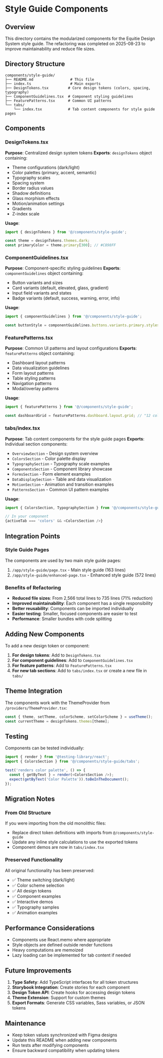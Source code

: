 # Style Guide Components

## Overview
This directory contains the modularized components for the Equitie Design System style guide. The refactoring was completed on 2025-08-23 to improve maintainability and reduce file sizes.

## Directory Structure

```
components/style-guide/
├── README.md                 # This file
├── index.ts                  # Main exports
├── DesignTokens.tsx         # Core design tokens (colors, spacing, typography)
├── ComponentGuidelines.tsx  # Component styling guidelines
├── FeaturePatterns.tsx      # Common UI patterns
└── tabs/
    └── index.tsx            # Tab content components for style guide pages
```

## Components

### DesignTokens.tsx
**Purpose**: Centralized design system tokens
**Exports**: `designTokens` object containing:
- Theme configurations (dark/light)
- Color palettes (primary, accent, semantic)
- Typography scales
- Spacing system
- Border radius values
- Shadow definitions
- Glass morphism effects
- Motion/animation settings
- Gradients
- Z-index scale

**Usage**:
```typescript
import { designTokens } from '@/components/style-guide';

const theme = designTokens.themes.dark;
const primaryColor = theme.primary[300]; // #C898FF
```

### ComponentGuidelines.tsx
**Purpose**: Component-specific styling guidelines
**Exports**: `componentGuidelines` object containing:
- Button variants and sizes
- Card variants (default, elevated, glass, gradient)
- Input field variants and states
- Badge variants (default, success, warning, error, info)

**Usage**:
```typescript
import { componentGuidelines } from '@/components/style-guide';

const buttonStyle = componentGuidelines.buttons.variants.primary.styles.dark;
```

### FeaturePatterns.tsx
**Purpose**: Common UI patterns and layout configurations
**Exports**: `featurePatterns` object containing:
- Dashboard layout patterns
- Data visualization guidelines
- Form layout patterns
- Table styling patterns
- Navigation patterns
- Modal/overlay patterns

**Usage**:
```typescript
import { featurePatterns } from '@/components/style-guide';

const dashboardGrid = featurePatterns.dashboard.layout.grid; // "12 columns with 24px gap"
```

### tabs/index.tsx
**Purpose**: Tab content components for the style guide pages
**Exports**: Individual section components:
- `OverviewSection` - Design system overview
- `ColorsSection` - Color palette display
- `TypographySection` - Typography scale examples
- `ComponentsSection` - Component library showcase
- `FormsSection` - Form element examples
- `DataDisplaySection` - Table and data visualization
- `MotionSection` - Animation and transition examples
- `PatternsSection` - Common UI pattern examples

**Usage**:
```typescript
import { ColorsSection, TypographySection } from '@/components/style-guide/tabs';

// In your component
{activeTab === 'colors' && <ColorsSection />}
```

## Integration Points

### Style Guide Pages
The components are used by two main style guide pages:

1. `/app/style-guide/page.tsx` - Main style guide (163 lines)
2. `/app/style-guide/enhanced-page.tsx` - Enhanced style guide (572 lines)

### Benefits of Refactoring
- **Reduced file sizes**: From 2,566 total lines to 735 lines (71% reduction)
- **Improved maintainability**: Each component has a single responsibility
- **Better reusability**: Components can be imported individually
- **Easier testing**: Smaller, focused components are easier to test
- **Performance**: Smaller bundles with code splitting

## Adding New Components

To add a new design token or component:

1. **For design tokens**: Add to `DesignTokens.tsx`
2. **For component guidelines**: Add to `ComponentGuidelines.tsx`
3. **For feature patterns**: Add to `FeaturePatterns.tsx`
4. **For new tab sections**: Add to `tabs/index.tsx` or create a new file in `tabs/`

## Theme Integration

The components work with the ThemeProvider from `/providers/ThemeProvider.tsx`:

```typescript
const { theme, setTheme, colorScheme, setColorScheme } = useTheme();
const currentTheme = designTokens.themes[theme];
```

## Testing

Components can be tested individually:

```typescript
import { render } from '@testing-library/react';
import { ColorsSection } from '@/components/style-guide/tabs';

test('renders color palette', () => {
  const { getByText } = render(<ColorsSection />);
  expect(getByText('Color Palette')).toBeInTheDocument();
});
```

## Migration Notes

### From Old Structure
If you were importing from the old monolithic files:
- Replace direct token definitions with imports from `@/components/style-guide`
- Update any inline style calculations to use the exported tokens
- Component demos are now in `tabs/index.tsx`

### Preserved Functionality
All original functionality has been preserved:
- ✅ Theme switching (dark/light)
- ✅ Color scheme selection
- ✅ All design tokens
- ✅ Component examples
- ✅ Interactive demos
- ✅ Typography samples
- ✅ Animation examples

## Performance Considerations

- Components use React.memo where appropriate
- Style objects are defined outside render functions
- Heavy computations are memoized
- Lazy loading can be implemented for tab content if needed

## Future Improvements

1. **Type Safety**: Add TypeScript interfaces for all token structures
2. **Storybook Integration**: Create stories for each component
3. **Design Token API**: Create hooks for accessing design tokens
4. **Theme Extension**: Support for custom themes
5. **Export Formats**: Generate CSS variables, Sass variables, or JSON tokens

## Maintenance

- Keep token values synchronized with Figma designs
- Update this README when adding new components
- Run tests after modifying components
- Ensure backward compatibility when updating tokens
